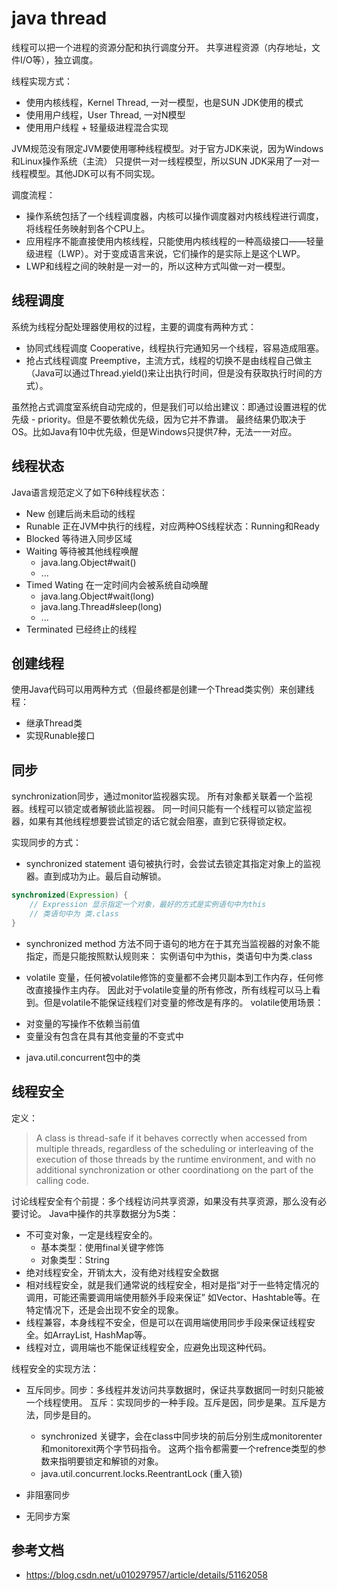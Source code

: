 # java thread

线程可以把一个进程的资源分配和执行调度分开。
共享进程资源（内存地址，文件I/O等），独立调度。

线程实现方式：
* 使用内核线程，Kernel Thread, 一对一模型，也是SUN JDK使用的模式
* 使用用户线程，User Thread, 一对N模型
* 使用用户线程 + 轻量级进程混合实现

JVM规范没有限定JVM要使用哪种线程模型。对于官方JDK来说，因为Windows和Linux操作系统（主流）
只提供一对一线程模型，所以SUN JDK采用了一对一线程模型。其他JDK可以有不同实现。

调度流程：
* 操作系统包括了一个线程调度器，内核可以操作调度器对内核线程进行调度，将线程任务映射到各个CPU上。
* 应用程序不能直接使用内核线程，只能使用内核线程的一种高级接口——轻量级进程（LWP）。对于变成语言来说，它们操作的是实际上是这个LWP。
* LWP和线程之间的映射是一对一的，所以这种方式叫做一对一模型。

## 线程调度
系统为线程分配处理器使用权的过程，主要的调度有两种方式：
* 协同式线程调度 Cooperative，线程执行完通知另一个线程，容易造成阻塞。
* 抢占式线程调度 Preemptive，主流方式，线程的切换不是由线程自己做主（Java可以通过Thread.yield()来让出执行时间，但是没有获取执行时间的方式）。

虽然抢占式调度室系统自动完成的，但是我们可以给出建议：即通过设置进程的优先级 - priority。但是不要依赖优先级，因为它并不靠谱。
最终结果仍取决于OS。比如Java有10中优先级，但是Windows只提供7种，无法一一对应。


## 线程状态

Java语言规范定义了如下6种线程状态：
* New 创建后尚未启动的线程
* Runable 正在JVM中执行的线程，对应两种OS线程状态：Running和Ready
* Blocked 等待进入同步区域
* Waiting 等待被其他线程唤醒
    - java.lang.Object#wait()
    - ...
* Timed Wating 在一定时间内会被系统自动唤醒
    - java.lang.Object#wait(long)
    - java.lang.Thread#sleep(long)
    - ...
* Terminated 已经终止的线程

## 创建线程

使用Java代码可以用两种方式（但最终都是创建一个Thread类实例）来创建线程：
* 继承Thread类
* 实现Runable接口

## 同步

synchronization同步，通过monitor监视器实现。
所有对象都关联着一个监视器。线程可以锁定或者解锁此监视器。
同一时间只能有一个线程可以锁定监视器，如果有其他线程想要尝试锁定的话它就会阻塞，直到它获得锁定权。

实现同步的方式：
* synchronized statement 语句被执行时，会尝试去锁定其指定对象上的监视器。直到成功为止。最后自动解锁。

```java
synchronized(Expression) {
    // Expression 显示指定一个对象，最好的方式是实例语句中为this
    // 类语句中为 类.class
}
```

* synchronized method 方法不同于语句的地方在于其充当监视器的对象不能指定，而是只能按照默认规则来：
实例语句中为this，类语句中为类.class

* volatile 变量，任何被volatile修饰的变量都不会拷贝副本到工作内存，任何修改直接操作主内存。
因此对于volatile变量的所有修改，所有线程可以马上看到。但是volatile不能保证线程们对变量的修改是有序的。
volatile使用场景：
- 对变量的写操作不依赖当前值
- 变量没有包含在具有其他变量的不变式中

* java.util.concurrent包中的类

## 线程安全

定义：
> A class is thread-safe if it behaves correctly when accessed from multiple threads,
regardless of the scheduling or interleaving of the execution of those threads by the runtime environment,
and with no additional synchronization or other coordinationg on the part of the calling code.

讨论线程安全有个前提：多个线程访问共享资源，如果没有共享资源，那么没有必要讨论。
Java中操作的共享数据分为5类：
* 不可变对象，一定是线程安全的。
    - 基本类型：使用final关键字修饰
    - 对象类型：String
* 绝对线程安全，开销太大，没有绝对线程安全数据
* 相对线程安全，就是我们通常说的线程安全，相对是指“对于一些特定情况的调用，可能还需要调用端使用额外手段来保证”
如Vector、Hashtable等。在特定情况下，还是会出现不安全的现象。
* 线程兼容，本身线程不安全，但是可以在调用端使用同步手段来保证线程安全。如ArrayList, HashMap等。
* 线程对立，调用端也不能保证线程安全，应避免出现这种代码。

线程安全的实现方法：
* 互斥同步。同步：多线程并发访问共享数据时，保证共享数据同一时刻只能被一个线程使用。
互斥：实现同步的一种手段。互斥是因，同步是果。互斥是方法，同步是目的。
    - synchronized 关键字，会在class中同步块的前后分别生成monitorenter和monitorexit两个字节码指令。
    这两个指令都需要一个refrence类型的参数来指明要锁定和解锁的对象。
    - java.util.concurrent.locks.ReentrantLock (重入锁)

* 非阻塞同步

* 无同步方案


## 参考文档
* https://blog.csdn.net/u010297957/article/details/51162058

